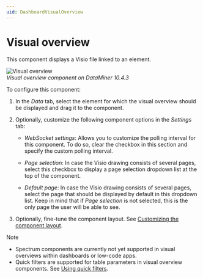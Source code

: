 ```yaml
---
uid: DashboardVisualOverview
---
```


# Visual overview

This component displays a Visio file linked to an element.

![Visual overview](~/user-guide/images/Visual_Overview.png)<br>*Visual overview component on DataMiner 10.4.3*

To configure this component:

1. In the *Data* tab, select the element for which the visual overview should be displayed and drag it to the component.

1. Optionally, customize the following component options in the *Settings* tab:

   - *WebSocket settings*: Allows you to customize the polling interval for this component. To do so, clear the checkbox in this section and specify the custom polling interval.

   - *Page selection*: In case the Visio drawing consists of several pages, select this checkbox to display a page selection dropdown list at the top of the component.

   - *Default page*: In case the Visio drawing consists of several pages, select the page that should be displayed by default in this dropdown list. Keep in mind that if *Page selection* is not selected, this is the only page the user will be able to see.

1. Optionally, fine-tune the component layout. See [Customizing the component layout](xref:Customize_Component_Layout).

> [!NOTE]
>
> - Spectrum components are currently not yet supported in visual overviews within dashboards or low-code apps.
> - Quick filters are supported for table parameters in visual overview components. See [Using quick filters](xref:Using_quick_filters).
